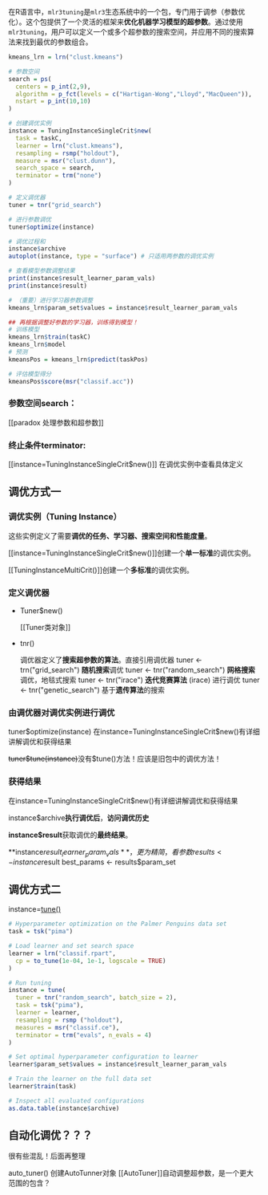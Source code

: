在R语言中，`mlr3tuning`是`mlr3`生态系统中的一个包，专门用于调参（参数优化）。这个包提供了一个灵活的框架来**优化机器学习模型的超参数**。通过使用`mlr3tuning`，用户可以定义一个或多个超参数的搜索空间，并应用不同的搜索算法来找到最优的参数组合。

```R
kmeans_lrn = lrn("clust.kmeans")

# 参数空间
search = ps(
  centers = p_int(2,9),
  algorithm = p_fct(levels = c("Hartigan-Wong","Lloyd","MacQueen")),
  nstart = p_int(10,10)
)

# 创建调优实例
instance = TuningInstanceSingleCrit$new(
  task = taskC,
  learner = lrn("clust.kmeans"),
  resampling = rsmp("holdout"),
  measure = msr("clust.dunn"),
  search_space = search,
  terminator = trm("none")
)

# 定义调优器
tuner = tnr("grid_search")

# 进行参数调优
tuner$optimize(instance)

# 调优过程和
instance$archive
autoplot(instance, type = "surface") # 只适用两参数的调优实例

# 查看模型参数调整结果
print(instance$result_learner_param_vals)
print(instance$result)

# （重要）进行学习器参数调整
kmeans_lrn$param_set$values = instance$result_learner_param_vals

## 再根据调整好参数的学习器，训练得到模型！
# 训练模型
kmeans_lrn$train(taskC)
kmeans_lrn$model
# 预测
kmeansPos = kmeans_lrn$predict(taskPos)

# 评估模型得分
kmeansPos$score(msr("classif.acc"))
```

### 参数空间search：
[[paradox 处理参数和超参数]]


### 终止条件terminator:
[[instance=TuningInstanceSingleCrit$new()]] 在调优实例中查看具体定义

## 调优方式一
### 调优实例（Tuning Instance）
这些实例定义了需要**调优的任务、学习器、搜索空间和性能度量**。

[[instance=TuningInstanceSingleCrit$new()]]创建一个**单一标准**的调优实例。

[[TuningInstanceMultiCrit()]]创建一个**多标准**的调优实例。

### 定义调优器
- Tuner$new()

	[[Tuner类对象]]

- tnr()
	
	调优器定义了**搜索超参数的算法**。直接引用调优器
	tuner <- trn("grid_search") **随机搜索**调优
	tuner <- tnr("random_search") **网格搜索**调优，地毯式搜索
	tuner <- tnr("irace") **迭代竞赛算法** (irace) 进行调优
	tuner <- tnr("genetic_search") 基于**遗传算法**的搜索



### 由调优器对调优实例进行调优
tuner\$optimize(instance) 在instance=TuningInstanceSingleCrit\$new()有详细讲解调优和获得结果

~~tuner\$tune(instance)~~没有\$tune()方法！应该是旧包中的调优方法！

### 获得结果
在instance=TuningInstanceSingleCrit\$new()有详细讲解调优和获得结果

instance$archive**执行调优后**，**访问调优历史**

**instance$result**获取调优的**最终结果**。

**instance$result_learner_param_vals**，更为精简，看参数
results <- instance$result
best_params <- results$param_set


## 调优方式二
instance=[tune()](https://mlr3tuning.mlr-org.com/reference/tune.html) 

```R
# Hyperparameter optimization on the Palmer Penguins data set
task = tsk("pima")

# Load learner and set search space
learner = lrn("classif.rpart",
  cp = to_tune(1e-04, 1e-1, logscale = TRUE)
)

# Run tuning
instance = tune(
  tuner = tnr("random_search", batch_size = 2),
  task = tsk("pima"),
  learner = learner,
  resampling = rsmp ("holdout"),
  measures = msr("classif.ce"),
  terminator = trm("evals", n_evals = 4)
)

# Set optimal hyperparameter configuration to learner
learner$param_set$values = instance$result_learner_param_vals

# Train the learner on the full data set
learner$train(task)

# Inspect all evaluated configurations
as.data.table(instance$archive)

```




## 自动化调优？？？
很有些混乱！后面再整理

auto_tuner() 创建AutoTunner对象
[[AutoTuner]]自动调整超参数，是一个更大范围的包含？
